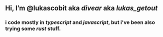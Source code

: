 ## Hi, I’m @lukascobit aka *divear* aka *lukas_getout*

### i code mostly in *typescript* and *javascript*, but i've been also trying some *rust* stuff. 
